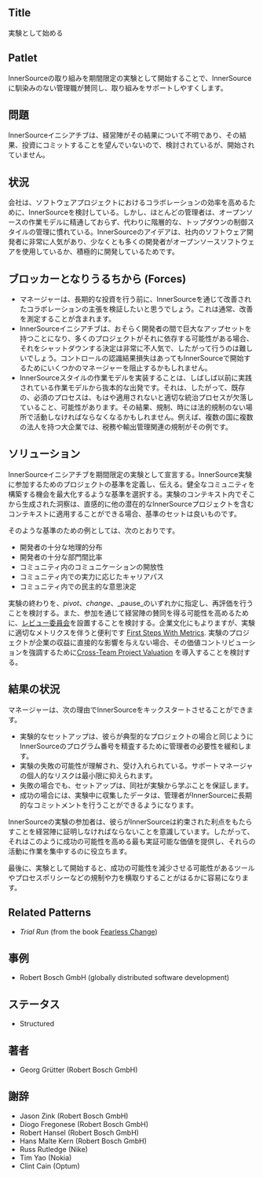 ## Title

実験として始める

## Patlet

InnerSourceの取り組みを期間限定の実験として開始することで、InnerSourceに馴染みのない管理職が賛同し、取り組みをサポートしやすくします。

## 問題

InnerSourceイニシアチブは、経営陣がその結果について不明であり、その結果、投資にコミットすることを望んでいないので、検討されているが、開始されていません。

## 状況

会社は、ソフトウェアプロジェクトにおけるコラボレーションの効率を高めるために、InnerSourceを検討している。しかし、ほとんどの管理者は、オープンソースの作業モデルに精通しておらず、代わりに階層的な、トップダウンの制御スタイルの管理に慣れている。InnerSourceのアイデアは、社内のソフトウェア開発者に非常に人気があり、少なくとも多くの開発者がオープンソースソフトウェアを使用しているか、積極的に開発しているためです。

## ブロッカーとなりうるちから  (Forces)

- マネージャーは、長期的な投資を行う前に、InnerSourceを通じて改善されたコラボレーションの主張を検証したいと思うでしょう。これは通常、改善を測定することが含まれます。
- InnerSourceイニシアチブは、おそらく開発者の間で巨大なアップセットを持つことになり、多くのプロジェクトがそれに依存する可能性がある場合、それをシャットダウンする決定は非常に不人気で、したがって行うのは難しいでしょう。コントロールの認識結果損失はあってもInnerSourceで開始するためにいくつかのマネージャーを阻止するかもしれません。
- InnerSourceスタイルの作業モデルを実装することは、しばしば以前に実践されている作業モデルから抜本的な出発です。それは、したがって、既存の、必須のプロセスは、もはや適用されないと適切な統治プロセスが欠落していること、可能性があります。その結果、規制、時には法的規制のない場所で活動しなければならなくなるかもしれません。例えば、複数の国に複数の法人を持つ大企業では、税務や輸出管理関連の規制がその例です。

## ソリューション

InnerSourceイニシアチブを期間限定の実験として宣言する。InnerSource実験に参加するためのプロジェクトの基準を定義し、伝える。健全なコミュニティを構築する機会を最大化するような基準を選択する。実験のコンテキスト内でそこから生成された洞察は、直感的に他の潜在的なInnerSourceプロジェクトを含むコンテキストに適用することができる場合、基準のセットは良いものです。

そのような基準のための例としては、次のとおりです。

- 開発者の十分な地理的分布
- 開発者の十分な部門間比率
- コミュニティ内のコミュニケーションの開放性
- コミュニティ内での実力に応じたキャリアパス
- コミュニティ内での民主的な意思決定

実験の終わりを、_pivot_、_change_、_pause_のいずれかに指定し、再評価を行うことを検討する。また、参加を通じて経営陣の賛同を得る可能性を高めるために、[レビュー委員会](review-committee.md)を設置することを検討する。企業文化にもよりますが、実験に適切なメトリクスを伴うと便利です [First Steps With Metrics](../1-initial/introducing-metrics-in-innersource.md). 実験のプロジェクトが企業の収益に直接的な影響を与えない場合、その価値コントリビューションを強調するために[Cross-Team Project Valuation](crossteam-project-valuation.md) を導入することを検討する。

## 結果の状況

マネージャーは、次の理由でInnerSourceをキックスタートさせることができます。

- 実験的なセットアップは、彼らが典型的なプロジェクトの場合と同じようにInnerSourceのプログラム番号を精査するために管理者の必要性を緩和します。
- 実験の失敗の可能性が理解され、受け入れられている。サポートマネージャの個人的なリスクは最小限に抑えられます。
- 失敗の場合でも、セットアップは、同社が実験から学ぶことを保証します。
- 成功の場合には、実験中に収集したデータは、管理者がInnerSourceに長期的なコミットメントを行うことができるようになります。

InnerSourceの実験の参加者は、彼らがInnerSourceは約束された利点をもたらすことを経営陣に証明しなければならないことを意識しています。したがって、それはこのように成功の可能性を高める最も実証可能な価値を提供し、それらの活動に作業を集中するのに役立ちます。

最後に、実験として開始すると、成功の可能性を減少させる可能性があるツールやプロセスポリシーなどの規制や力を横取りすることがはるかに容易になります。

## Related Patterns

- _Trial Run_ (from the book [Fearless Change](https://fearlesschangepatterns.com/))

## 事例

- Robert Bosch GmbH (globally distributed software development)

## ステータス

* Structured

## 著者

- Georg Grütter (Robert Bosch GmbH)

## 謝辞

- Jason Zink (Robert Bosch GmbH)
- Diogo Fregonese (Robert Bosch GmbH)
- Robert Hansel (Robert Bosch GmbH)
- Hans Malte Kern (Robert Bosch GmbH)
- Russ Rutledge (Nike)
- Tim Yao (Nokia)
- Clint Cain (Optum)
